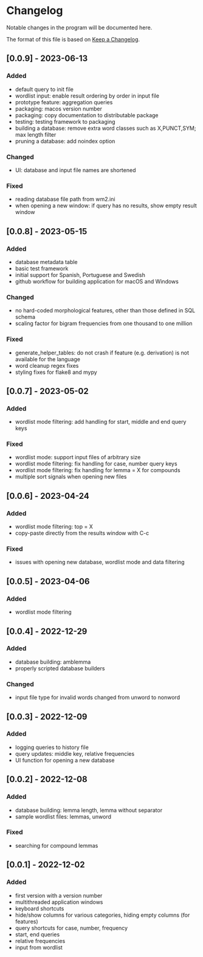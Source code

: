 # Changelog

Notable changes in the program will be documented here.

The format of this file is based on [Keep a Changelog](https://keepachangelog.com/en/1.0.0/).

## [0.0.9] - 2023-06-13

### Added

- default query to init file
- wordlist input: enable result ordering by order in input file
- prototype feature: aggregation queries
- packaging: macos version number
- packaging: copy documentation to distributable package
- testing: testing framework to packaging
- building a database: remove extra word classes such as X,PUNCT,SYM; max length filter
- pruning a database: add noindex option

### Changed

- UI: database and input file names are shortened

### Fixed

- reading database file path from wm2.ini
- when opening a new window: if query has no results, show empty result window

## [0.0.8] - 2023-05-15

### Added

- database metadata table
- basic test framework
- initial support for Spanish, Portuguese and Swedish
- github workflow for building application for macOS and Windows

### Changed

- no hard-coded morphological features, other than those defined in SQL schema
- scaling factor for bigram frequencies from one thousand to one million

### Fixed

- generate_helper_tables: do not crash if feature (e.g. derivation) is not available for the language
- word cleanup regex fixes
- styling fixes for flake8 and mypy

## [0.0.7] - 2023-05-02

### Added

- wordlist mode filtering: add handling for start, middle and end query keys

### Fixed

- wordlist mode: support input files of arbitrary size
- wordlist mode filtering: fix handling for case, number query keys
- wordlist mode filtering: fix handling for lemma = X for compounds
- multiple sort signals when opening new files

## [0.0.6] - 2023-04-24

### Added

- wordlist mode filtering: top = X
- copy-paste directly from the results window with C-c

### Fixed

- issues with opening new database, wordlist mode and data filtering

## [0.0.5] - 2023-04-06

### Added

- wordlist mode filtering

## [0.0.4] - 2022-12-29

### Added

- database building: amblemma
- properly scripted database builders

### Changed

- input file type for invalid words changed from unword to nonword

## [0.0.3] - 2022-12-09

### Added

- logging queries to history file
- query updates: middle key, relative frequencies
- UI function for opening a new database

## [0.0.2] - 2022-12-08

### Added

- database building: lemma length, lemma without separator
- sample wordlist files: lemmas, unword

### Fixed

- searching for compound lemmas

## [0.0.1] - 2022-12-02

### Added

- first version with a version number
- multithreaded application windows
- keyboard shortcuts
- hide/show columns for various categories, hiding empty columns (for features)
- query shortcuts for case, number, frequency
- start, end queries
- relative frequencies
- input from wordlist

